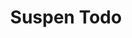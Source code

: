 ---
title: "Suspen Todo"
url: /ciudad-autonoma-de-buenos-aires/suspen-todo/
shop: reparación de automóviles
---